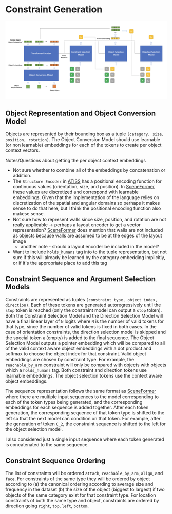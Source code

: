 # Constraint Generation 

![temp](diagrams/neural_network.png)

## Object Representation and Object Conversion Model 
Objects are represented by their bounding box as a tuple `(category, size, position, rotation)`. The Object Conversion Model should use learnable (or non learnable) embeddings for each of the tokens to create per object context vectors. 

Notes/Questions about getting the per object context embeddings 
 * Not sure whether to combine all of the embeddings by concatenation or addition. 
 * The `Structure Encoder` in [ATISS](https://nv-tlabs.github.io/ATISS/) has a positional encoding function for continuous values (orientation, size, and position). In [SceneFormer](https://arxiv.org/abs/2012.09793) these values are discretized and correspond with learnable embeddings. Given that the implementation of the language relies on discretization of the spatial and angular domains so perhaps it makes sense to do that here, but I think the positional encoding function also makese sense. 
 * Not sure how to represent walls since size, position, and rotation are not really applicable -> perhaps a layout encoder to get a vector representation? [SceneFormer](https://arxiv.org/abs/2012.09793) does mention that walls are not included as objects because walls are assumed to be at the edges of the layout image 
    * another note - should a layout encoder be included in the model? 
 * Want to include `holds_humans` tag into to the tuple representation, but not sure if this will already be learned by the category embedding implicitly, or if it's the appropriate place to add this tag 

## Constraint Sequence and Argument Selection Models 
Constraints are represented as tuples `(constraint type, object index, direction)`. Each of these tokens are generated autoregressively until the `stop` token is reached (only the constraint model can output a `stop` token). Both the Constraint Selection Model and the Direction Selection Model will have a final linear layer of `N` logits where `N` is the number of valid tokens for that type, since the number of valid tokens is fixed in both cases. In the case of orientation constraints, the direction selection model is skipped and the special token `e` (empty) is added to the final sequence. The Object Selection Model outputs a pointer embedding which will be compared to all of the valid context aware object embeddings with a dot product and softmax to choose the object index for that constraint. Valid object embeddings are chosen by constraint type. For example, the `reachable_by_arm` constraint will only be compared with objects with objects which a `holds_humans` tag. Both constraint and direction tokens use learnable embeddings. The object selection tokens use the context aware object embeddings. 

The sequence representation follows the same format as [SceneFormer](https://arxiv.org/abs/2012.09793) where there are multiple input sequences to the model corresponding to each of the token types being generated, and the corresponding embeddings for each sequence is added together. After each token generation, the corresponding sequence of that token type is shifted to the left so that the next model can condition on that token. For example, after the generation of token `C_2`, the constraint sequence is shifted to the left for the object selection model. 

I also considered just a single input sequence where each token generated is concatenated to the same sequence. 

## Constraint Sequence Ordering 
The list of constraints will be ordered `attach`, `reachable_by_arm`, `align`, and `face`. For constraints of the same type they will be ordered by object according to (a) the canonical ordering according to average size and frequency in the dataset (b) the size of the object (biggest to largest) if two objects of the same category exist for that constraint type. For location constraints of both the same type and object, constraints are ordered by direction going `right`, `top`, `left`, `bottom`. 



